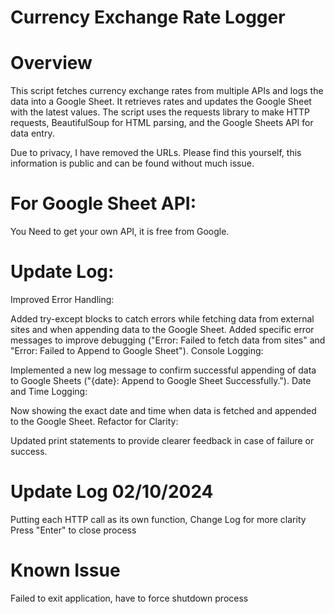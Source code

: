 # Currency Exchange Rate Logger

# Overview

This script fetches currency exchange rates from multiple APIs and logs the data into a Google Sheet. It retrieves rates and updates the Google Sheet with the latest values. The script uses the requests library to make HTTP requests, BeautifulSoup for HTML parsing, and the Google Sheets API for data entry.

Due to privacy, I have removed the URLs. Please find this yourself, this information is public and can be found without much issue.

# For Google Sheet API:

You Need to get your own API, it is free from Google.

# Update Log:

Improved Error Handling:

Added try-except blocks to catch errors while fetching data from external sites and when appending data to the Google Sheet.
Added specific error messages to improve debugging ("Error: Failed to fetch data from sites" and "Error: Failed to Append to Google Sheet").
Console Logging:

Implemented a new log message to confirm successful appending of data to Google Sheets ("{date}: Append to Google Sheet Successfully.").
Date and Time Logging:

Now showing the exact date and time when data is fetched and appended to the Google Sheet.
Refactor for Clarity:

Updated print statements to provide clearer feedback in case of failure or success.

# Update Log 02/10/2024

Putting each HTTP call as its own function,
Change Log for more clarity
Press "Enter" to close process

# Known Issue

Failed to exit application, have to force shutdown process
